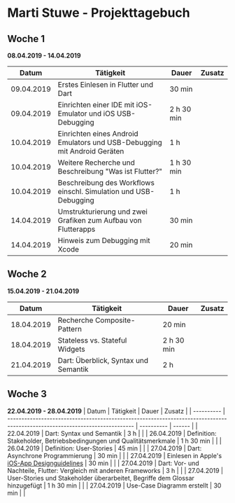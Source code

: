 # Marti Stuwe - Projekttagebuch

## Woche 1 
__08.04.2019 - 14.04.2019__

| Datum      | Tätigkeit                                                                | Dauer      | Zusatz |
| ---------- | ------------------------------------------------------------------------ | ---------- | ------ |
| 09.04.2019 | Erstes Einlesen in Flutter und Dart                                      | 30 min     |        |
| 09.04.2019 | Einrichten einer IDE mit iOS-Emulator und iOS USB-Debugging              | 2 h 30 min |        |
| 10.04.2019 | Einrichten eines Android Emulators und USB-Debugging mit Android Geräten | 1 h        |        |
| 10.04.2019 | Weitere Recherche und Beschreibung "Was ist Flutter?"                    | 1 h 30 min |        |
| 10.04.2019 | Beschreibung des Workflows einschl. Simulation und USB-Debugging         | 1 h        |        |
| 14.04.2019 | Umstrukturierung und zwei Grafiken zum Aufbau von Flutterapps            | 30 min     |        |
| 14.04.2019 | Hinweis zum Debugging mit Xcode                                          | 20 min     |        |

## Woche 2
__15.04.2019 - 21.04.2019__

| Datum      | Tätigkeit                            | Dauer      | Zusatz |
| ---------- | ------------------------------------ | ---------- | ------ |
| 18.04.2019 | Recherche Composite-Pattern          | 20 min     |        |
| 18.04.2019 | Stateless vs. Stateful Widgets       | 2 h 30 min |        |
| 21.04.2019 | Dart: Überblick, Syntax und Semantik | 2 h        |        |

## Woche 3 
__22.04.2019 - 28.04.2019__
| Datum      | Tätigkeit                                                                                                                   | Dauer      | Zusatz |
| ---------- | --------------------------------------------------------------------------------------------------------------------------- | ---------- | ------ |
| 22.04.2019 | Dart: Syntax und Semantik                                                                                                   | 3 h        |        |
| 26.04.2019 | Definition: Stakeholder, Betriebsbedingungen und Qualitätsmerkmale                                                          | 1 h 30 min |        |
| 26.04.2019 | Definition: User-Stories                                                                                                    | 45 min     |        |
| 27.04.2019 | Dart: Asynchrone Programmierung                                                                                             | 30 min     |        |
| 27.04.2019 | Einlesen in Apple's [iOS-App Designguidelines](https://developer.apple.com/design/human-interface-guidelines/ios/overview/) | 30 min     |        |
| 27.04.2019 | Dart: Vor- und Nachteile, Flutter: Vergleich mit anderen Frameworks                                                         | 3 h        |        |
| 27.04.2019 | User-Stories und Stakeholder überarbeitet, Begriffe dem Glossar hinzugefügt                                                 | 1 h 30 min |        |
| 27.04.2019 | Use-Case Diagramm erstellt                                                                                                  | 30 min     |        |
